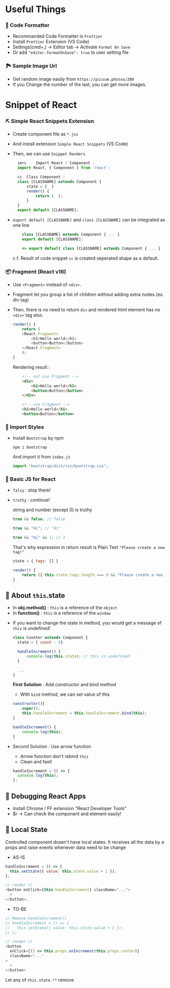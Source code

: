 # Useful Things

### 🎨 Code Formatter

- Recommanded Code Formatter is `Prettier`
- Install `Prettier` Extension (VS Code)
- Settings(cmd+,) -> Editor tab -> Activate `Format On Save`
- Or add `"editor.formatOnSave": true` to user setting file

### 🏞 Sample Image Url

- Get random image easily from `https://picsum.photos/200`
- If you Change the number of the last, you can get more images.

# Snippet of React

### ⛏ Simple React Snippets Extension

- Create component file as `*.jsx`
- And install extension `Simple React Snippets` (VS Code)
- Then, we can use `Snippet Renders`

  ```javascript
    imrc	Import React / Component :
    import React, { Component } from 'react';

    cc	Class Component :
    class [CLASSNAME] extends Component {
        state = {  }
        render() {
            return (  );
        }
    }
    export default [CLASSNAME];
  ```

- `export default [CLASSNAME]` and `class [CLASSNAME]` can be integrated as one line

  ```javascript
      class [CLASSNAME] extends Component { ... }
      export default [CLASSNAME];

      => export default class [CLASSNAME] extends Component { ... }
  ```

  c.f. Result of code snippet `cc` is created seperated shape as a default.

### 📦 Fragment (React v16)

- Use `<Fragment>` instead of `<div>`.
- Fragment let you group a list of children without adding extra nodes (ex. div tag)
- Then, there is no need to return `div` and rendered html element has no `<div>` tag also.

  ```javascript
  render() {
      return (
      <React.Fragment>
          <h1>Hello world</h1>
          <button>Button</button>
      </React.Fragment>
      );
  }
  ```

  Rendering result :

  ```html
      <!-- not use Fragment -->
      <div>
          <h1>Hello world</h1>
          <button>Button</button>
      </div>

      <!-- use Fragment -->
      <h1>Hello world</h1>
      <button>Button</button>
  ```

### 🎀 Import Styles

- Install `Bootstrap` by npm
  ```
  npm i bootstrap
  ```
  And import it from `index.js`
  ```javascript
  import "bootstrap/dist/css/bootstrap.css";
  ```

### 💎 Basic JS for React

- `falsy` : stop there!

- `truthy` : continue!

  string and number (except 0) is truthy

  ```javascript
  true && false; // false

  true && "Hi"; // "Hi"

  true && "Hi" && 1; // 1
  ```

  That's why expression in return result is Plain Text `"Please create a new tag!"`

  ```javascript
  state = { tags: [] }

  render() {
      return ({ this.state.tags.length === 0 && "Please create a new tag!"; })
  }
  ```

## 📌 About `this`.state

- In **obj.method()** : `this` is a reference of the `object`
- In **function()** : `this` is a reference of the `window`

* If you want to change the state in method, you would get a message of `this` is undefined!

  ```javascript
  class Counter extends Component {
    state = { count : 0}

    handleIncrement() {
        console.log(this.state); // this is undefined!
    }

    ...
  }
  ```

  **First Solution** : Add constructor and bind method

  - With `bind` method, we can set value of this

  ```javascript
  constructor(){
      super();
      this.handleIncrement = this.handleIncrement.bind(this);
  }

  handleIncrement() {
      console.log(this);
  }
  ```

* Second Solution : Use arrow function

  - Arrow function don't rebind `this`
  - Clean and fast!

  ```javascript
  handleIncrement = () => {
    console.log(this);
  };
  ```

## 🐛 Debugging React Apps

- Install Chrome / FF extension "React Developer Tools"
- $r -> Can check the component and element easily!

## 🐔 Local State

Controlled component dosen't have local states.
It receives all the data by a props
and raise events whenever data need to be change

- AS-IS

```javascript
handleIncrement = () => {
  this.setState({ value: this.state.value + 1 });
};

// render ()
<button onClick={this.handleIncrement} className="...">
  +
</button>;
```

- TO-BE

```javascript
// Remove handleIncrement()
// handleIncrement = () => {
//   this.setState({ value: this.state.value + 1 });
// };

// render ()
<button
  onClick={() => this.props.onIncrement(this.props.conter)}
  className="..."
>
  +
</button>
```

Let any of `this.state.**` remove
